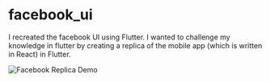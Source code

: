 # facebook_ui

I recreated the facebook UI using Flutter. I wanted to challenge my knowledge in flutter by creating a replica of the mobile app (which is written in React) in Flutter.

![Facebook Replica Demo](ezgif.com-video-to-gif.gif)